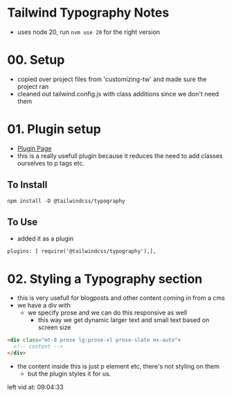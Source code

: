 # Tailwind Typography Notes
- uses node 20, run `nvm use 20` for the right version
# 00. Setup
- copied over project files from 'customizing-tw' and made sure the project ran
- cleaned out tailwind.config.js with class additions since we don't need them

# 01. Plugin setup

- [Plugin Page](https://tailwindcss.com/docs/plugins#typography)
- this is a really usefull plugin because it reduces the need to add classes ourselves to p tags etc.

## To Install
``` shell
npm install -D @tailwindcss/typography
```

## To Use
- added it as a plugin
``` JS tailwind.config.js
plugins: [ require('@tailwindcss/typography'),],
```

# 02. Styling a Typography section
- this is very usefull for blogposts and other content coming in from a cms
- we have a div with
  - we specify prose and we can do this responsive as well
    - this way we get dynamic larger text and small text based on screen size
``` HTML
<div class="mt-8 prose lg:prose-xl prose-slate mx-auto">
  <!-- content -->
</div>
```
- the content inside this is just p element etc, there's not styling on them
  - but the plugin styles it for us.





left vid at: 09:04:33